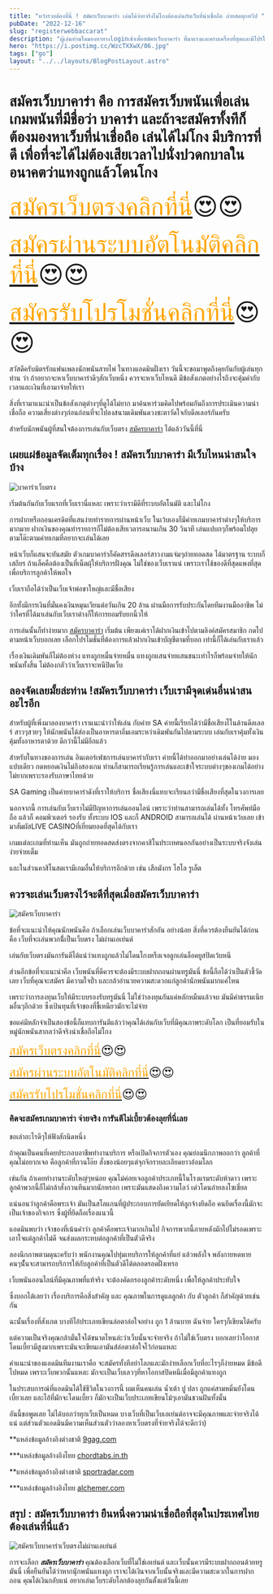 ```yaml
---
title: "หวังรวยต้องที่นี่ ! สมัครเว็บบาคาร่า เล่นได้จ่ายจริงไม่โกงต้องเล่นกับเว็บที่น่าเชื่อถือ ถ่ายสดทุกทวีป "
pubDate: "2022-12-16"
slug: "registerwebbaccarat"
description: "ผู้เล่นท่านใดมองหาทางloginเข้าเพื่อสมัครเว็บบาคาร่า ที่มาแรงและครบเครื่องที่สุดและมีโปรโมชั่นเครดิตให้ต้องกดกับเรา"
hero: "https://i.postimg.cc/WzcTXXwX/06.jpg"
tags: ["go"]
layout: "../../layouts/BlogPostLayout.astro"
---
```


# **สมัครเว็บบาคาร่า** คือ การสมัครเว็บพนันเพื่อเล่นเกมพนันที่มีชื่อว่า บาคาร่า และถ้าจะสมัครทั้งทีก็ต้องมองหาเว็บที่น่าเชื่อถือ เล่นได้ไม่โกง มีบริการที่ดี เพื่อที่จะได้ไม่ต้องเสียเวลาไปนั่งปวดกบาลในอนาคตว่าแทงถูกแล้วโดนโกง

<font size= "7">[<span style="color:orange">สมัครเว็บตรงคลิกที่นี่</span>](https://nazavip.com/26174/t41626o2r59456244323y2m2l464p4)😍😍</font>

<font size= "7">[<span style="color:orange">สมัครผ่านระบบอัตโนมัติคลิกที่นี่</span>](https://nazavip.com/26174/t41626o2r59456244323y2m2l464p4)😍😍</font>

<font size= "7">[<span style="color:orange">สมัครรับโปรโมชั่นคลิกที่นี</span>่](https://nazavip.com/26174/t41626o2r59456244323y2m2l464p4)😍😍</font>

สวัสดีครับมิตรรักแฟนเพลงนักพนันสายไพ่ ในทางแอดมินฝั่งเรา วันนี้จะขอมาพูดถึงคุยกันกับผู้เล่นทุกท่าน ว่า ถ้าอยากจะหาเว็บบาคาร่าดีๆสักเว็บหนึ่ง ควรจะหาเว็บไหนดี มีข้อสังเกตอย่างไรถึงจะคุ้มค่ากับเวลาและเงินที่เอามาจ่ายให้เรา  

สิ่งที่เรามาแนะนำเป็นข้อสังเกตุต่างๆที่ดูได้ไม่ยาก มาค้นหาร่วมคิดไปพร้อมกันถึงการประเมินความน่าเชื่อถือ  ความเสี่ยงต่างๆก่อนก่อนที่จะไปลงสนามเดิมพันดวงชะตาวัดใจกับดีลเลอร์กันครับ


สำหรับนักพนันผู้ที่สนใจต้องการเล่นกับเว็บตรง [สมัครบาคาร่า](registerbaccarat) ได้แล้ววันนี้ที่นี่ 






## เผยแผ่ข้อมูลจัดเต็มทุกเรื่อง ! สมัครเว็บบาคาร่า มีเว็บไหนน่าสนใจบ้าง




![บาคาร่าเว็บตรง](https://i.postimg.cc/WzcTXXwX/06.jpg)

เริ่มต้นกันกับเว็บแรกที่เว็บเรานี่แหละ เพราะว่าเรามีดีที่ระบบอัตโนมัติ และไม่โกง

การฝากหรือถอนเครดิตที่แสนง่ายทำรายการผ่านหน้าเว็บ  ในเว้บเองก็มีค่ายเกมบาคาร่าต่างๆให้บริการมากมาย ฝากเงินของคุณทำรายการก็ไม่ต้องเสียเวลารอนานเกิน 30 วินาที เล่นแปบกๆก็พร้อมไปลุยตามโต๊ะตามค่ายเกมที่อยากจะเล่นได้เลย

หน้าเว็บก็แสนจะทันสมัย ตัวเกมบาคาร่าก็คัดสรรดีลเลอร์สาวงามแจ่มๆถ่ายทอดสด ได้มาตรฐาน ระบบก็เสถียร ถ้าแล็คคือต้องเป็นที่เน็ตผุ้ให้บริการฝั่งคุณ ไม่ใช่ของเว็บเราแน่ เพราะเราใช้ของดีที่สุดแพงที่สุดเพื่อบริการลูกค้าให้พอใจ

 

เว็บเราถือได้ว่าเป็นเว็บเจ้าพ่อขาใหญ่และมีชื่อเสียง

อีกทั้งมีการเงินที่มั่นคงเงินหมุนเวียนต่อวันเกิน 20 ล้าน ผ่านมือการรับประกันโดยทีมงานมืออาชีพ  ไม่ว่าใครที่ได้มาเล่นกับเว็บเราต่างก็ให้การยอมรับยกนิ้วให้ 

 การเล่นนั้นก็ทำง่ายมาก [สมัครบาคาร่า](registerbaccarat) เริ่มต้น เพียงแค่เราได้ฝากเงินเข้าไปตามลิงค์สมัครสมาชิก กดไปตามหน้าเว็บบอกเลย เลือกโปรโมชั่นที่ต้องการแล้วฝากเงินเข้าบัญชีตามที่บอก เท่านี้ก็ได้เล่นกับเราแล้ว

เรื่องเงินเดิมพันก็ไม่ต้องห่วง แทงถูกหมื่นจ่ายหมื่น แทงถูกแสนจ่ายแสนชนะเท่าไรก็พร้อมจ่ายให้นักพนันทั้งสิ้น ไม่ต้องกลัวว่าเว็บเราจะหนีปิดเว็บ

## ลองจัดเลยมั้ยล่ะท่าน !สมัครเว็บบาคาร่า เว็บเรามีจุดเด่นอื่นน่าสนอะไรอีก


สำหรับผู้ที่เพิ่งมาลองบาคาร่า เราแนะนำว่าให้เล่น กับค่าย SA ค่ายนี้เรียกได้ว่ามีชื่อเสียงไในด้านดีลเลอร์ สาวๆสวยๆ ให้นักพนันได้ส่องเป็นอาหารตาอิ่มเอมระหว่าเดิมพันกันไปตามระบบ 
เล่นกับเราคุ้มทั้งเงินคุ้มทั้งอาหารตาด้วย ดีกว่านี้ไม่มีอีกแล้ว

สำหรับในทางของการเล่น อินเตอร์เฟซการเล่นบาคาร่ากับเรา ค่ายนี้ได้ทำออกมาอย่างเล่นได้ง่าย มองแปบเดียว กดหยอดเงินไม่ถึงสองเกม ท่านก็สามารถเรียนรู้การเล่นและเข้าใจระบบต่างๆของเกมได้อย่างไม่ยากเพราะรองรับภาษาไทยด้วย

 

SA Gaming เป็นค่ายบาคาร่าดังที่เราให้บริการ ชื่อเสียงนี่แทบจะเรียนกว่ามีชื่อเสียงที่สุดในวงการเลย

 

นอกจากนี้ การเล่นกับเว็บเราไม่มีปัญหาการเล่นออนไลน์ เพราะว่าท่านสามารถเล่นได้ทั้ง โทรศัพท์มือถือ แล้วก็ คอมพิวเตอร์ รองรับ ทั้งระบบ IOS และก็ ANDROID สามารถเล่นได้ ผ่านหน้าเว้บเลย เข้ามาสัมผัสLIVE CASINOที่เยี่ยมยอดที่สุดได้กับเรา 

เกมแต่ละเกมที่ท่านเห็น มันถูกถ่ายทอดสดส่งตรงจากคาสิโนประเทศนอกกันอย่างเป็นระบบจริงจังเล่นง่ายจ่ายเต็ม

และในส่วนคาสิโนสดเรามีเกมอื่นให้บริการอีกด้วย เช่น เสือมังกร ไฮโล รูเล็ต 

## ควรจะเล่นเว็บตรงไว้จะดีที่สุดเมื่อสมัครเว็บบาคาร่า 

![สมัครเว็บบาคาร่า](https://i.postimg.cc/852Px1Nd/05.jpg)


ข้อที่จะแนะนำให้คุณนักพนันคือ ถ้าเลือกเล่นเว็บบาคาร่าสักอัน อย่างน้อย สิ่งที่ควรต้องยืนยันได้ก่อนคือ เว็บที่จะเล่นพวกนี่้เป็นเว็บตรง ไม่ผ่านเอเย่นต์ 

เล่นกับเว็บตรงมันการันตีได้แน่ว่าแทงถูกแล้วไม่โดนโกงหรือเจอลูกเล่นล็อคยูสปิดเว้บหนี

ส่วนอีกข้อที่จะแนะนำคือ เว็บพนันที่ดีควรจะต้องมีระบบฝากถอนผ่านทรูมันนี่ ข้อนี้ถือได้ว่าเป็นตัวชี้วัดเลย เว็บที่คุณจะสมัคร มีความใจป้ำ และกล้าอำนวยความสะดวกแก่ลูกค้านักพนันมากแค่ไหน

เพราะว่าการลงทุนเว็บให้มีระบบรองรับทรูมันนี่ ไม่ใช่ว่าลงทุนกันแค่หลักหมืนแล้วจบ มันมีค่าธรรมเนียมอื่นๆอีกด้วย ซึ่งเป้นทุนที่เจ้าของที่ขี้เหนียวมักจะไม่จ่าย

ขอแค่มีหลักจำเป็นสองข้อนี้ก็แทบการันตีแล้วว่าคุณได้เล่นกับเว็บที่มีคุณภาพระดับโลก เป็นที่ยอมรับในหมู่นักพนันสากลว่าดีจริงน่าเชื่อถือไม่โกง

<font size= "5">[<span style="color:orange">สมัครเว็บตรงคลิกที่นี่</span>](https://nazavip.com/26174/t41626o2r59456244323y2m2l464p4)😍😍</font>

<font size= "5">[<span style="color:orange">สมัครผ่านระบบอัตโนมัติคลิกที่นี่</span>](https://nazavip.com/26174/t41626o2r59456244323y2m2l464p4)😍😍</font>

<font size= "5">[<span style="color:orange">สมัครรับโปรโมชั่นคลิกที่นี</span>่](https://nazavip.com/26174/t41626o2r59456244323y2m2l464p4)😍😍</font>

 
### คิดจะสมัครเกมบาคาร่า จ่ายจริง การันตีไม่เบี้ยวต้องลุยที่นี่เลย


ขอเล่าอะไรดีๆให้ฟังสักนิดหนึ่ง

ถ้าคุณเป็นคนที่เคยประกอบอาชีพทำงานบริการ หรือเปิดกิจการตัวเอง คุณย่อมนึกภาพออกว่า ลูกค้าที่คุณไม่อยากเจอ คือลูกค้าที่กวนโอ๊ย สั่งของน้อยๆแต่จุกจิกรายละเอียดยาวอ้อมโลก 

เช่นกัน ถ้าเคยทำงานระดับใหญ่ๆหน่อย คุณไม่ค่อยเจอลูกค้าประเภทนี้ในโรงแรมระดับห้าดาว เพราะลูกค้าพวกนี้ก็ไม่กล้าสั่งกวนทีนมากนักหรอก เพราะมันแสดงถึงความโลว์ เด๋วโดนถ่ายลงโซเชี่ยล

แน่นอนว่าลูกค้าคือพระเจ้า มันเป็นสโลแกนที่ผู้ประกอบการยัดเยียดให้ลูกจ้างยึดถือ คนยึดเรื่องนี้มักจะเป็นเจ้าของกิจการ ซึ่งผู้ที่ยึดถือเรื่องแนวนี้ 

แอดมินพบว่า เจ้าของที่เน้นคำว่า ลูกค้าคือพระเจ้ามากเกินไป กิจการพวกนี้ภายหลังมักไปไม่รอดเพราะเอาใจแต่ลูกค้าไม่ดี  จนส่งผลกระทบต่อลูกค้าที่เป็นตัวดีจริง 

ลองนึกภาพตามดุนะครับว่า พนักงานคุณไปทุ่มเทบริการให้ลูกค้าที่แย่ แล้วพลังใจ พลังกายหดหาย คนๆนัั้นจะสามารถบริการให้กับลูกค้าที่เป็นตัวดีได้ตลอดรอดฝั่งเหรอ

เว็บพนันออนไลน์ที่มีคุณภาพที่แท้จริง จะต้องคัดกรองลูกค้าระดับหนึ่ง เพื่อให้ลูกค้าประทับใจ

 

ซึ่งบอกได้เลยว่า เรื่องบริการคือสิ่งสำคัญ และ คุณภาพในการดูแลลูกค้า กับ ตัวลูกค้า ก็สำคัญด้วยเช่นกัน

ฉะนั้นเรื่องที่สังเกต บางทีไอ้ประเภทเขียนล่อตาล่อใจอย่าง ถูก 1 ล้านบาท ฉันจ่าย ใครๆก็เขียนได้ครับ 

แต่ความเป็นจริงคุณกล้ามั่นใจได้ขนาดไหนล่ะว่าเว็บนั้นจะจ่ายจริง ถ้าไม่ใช่เว็บตรง บอกเลยว่าโอกาสโดนเบี้ยวมีสูงมากเพราะมันจะเขียนเอามันส์ล่อตาล่อใจไว้ก่อนแหละ


คำแนะนำของแอดมินทีมงานเราคือ จะสมัครทั้งทีอย่าโลภและมักง่ายเลือกเว็บที่อะไรๆก็ง่ายหมด มีข้อดีไปหมด เพราะเว็บพวกนั้นแหละ มักจะเป็นเว็บเลวๆที่หาโอกาสปิดหนีเมื่อมีลูกค้าแทงถูก

ในประสบการณ์ที่แอดมินได้ใช้ชีวิตในวงการนี้ ผมเห็นคนเล่น น้ำเต้า ปู ปลา ถูกแค่สามหมี่นยังโดนเบี้ยวเลย และไอ้ที่มักจะโดนเบี้ยว ก็มักจะเป็นเว็บประเภทเขียนโม้ๆเอามันชวนฝันทั้งนั้น

อันนี้ขอพูดเลย ไม่ได้บอกว่าทุกเว็บเป็นหมด บางเว็บที่เป็นเว็บเอเย่นต์อาจจะมีคุณภาพและจ่ายจริงได้แน่ แต่ส่วนตัวแอดมินมีความเห็นส่วนตัวว่าลองหาเว็บตรงที่จ่ายจริงได้จะดีกว่า) 

**แหล่งข้อมูลอ้างอิงต่างชาติ [9gag.com](https://9gag.com/)

***แหล่งข้อมูลอ้างอิงไทย  [chordtabs.in.th](https://chordtabs.in.th/)



**แหล่งข้อมูลอ้างอิงต่างชาติ [sportradar.com](https://sportradar.com/regions/?redirect_to=)

***แหล่งข้อมูลอ้างอิงไทย  [alchemer.com](https://www.alchemer.com/)



## สรุป : สมัครเว็บบาคาร่า ยืนหนึ่งความน่าเชื่อถือที่สุดในประเทศไทยต้องเล่นที่นี่แล้ว

![สมัครเว็บบาคาร่าเว็บตรงไม่ผ่านเอเย่นต์](https://i.postimg.cc/0NNQwWVS/04.jpg)

การจะเลือก ***สมัครเว็บบาคาร่า*** คุณต้องเลือกเว็บที่ไม่ใช่เอเย่นต์ และเว็บนั้นควรมีระบบฝากถอนด้วยทรูมันนี่ เพื่อยืนยันได้ว่าหากนุักพนันแทงถูก เราจะได้เงินจากเว็บนั้นจริงและมีความสะดวกในการฝากถอน 
คุณได้เงินกลับแน่ อยากเล่นเว็บระดับโลกต้องลุยกันตั้งแต่วันนี้เลย

